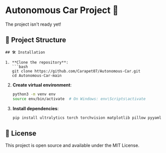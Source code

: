 # Autonomous Car Project 🚗

The project isn't ready yet!

## 📁 Project Structure

```
## 🛠 Installation

1. **Clone the repository**:
   ```bash
   git clone https://github.com/Carapet07/Autonomous-Car.git
   cd Autonomous-Car-main
   ```

2. **Create virtual environment**:
   ```bash
   python3 -m venv env
   source env/bin/activate  # On Windows: env\Scripts\activate
   ```

3. **Install dependencies**:
   ```bash
   pip install ultralytics torch torchvision matplotlib pillow pyyaml tqdm seaborn
   ```

## 📄 License

This project is open source and available under the MIT License.
